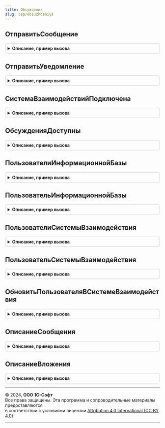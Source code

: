 ```yaml
---
title: Обсуждения
slug: bsp/obsuzhdeniya
---
```



## ОтправитьСообщение
<details style="margin: 1em 0; padding: 0.5em; border: 1px solid #ccc; border-radius: 6px;">

<summary style="font-weight: bold; cursor: pointer;">Описание, пример вызова</summary>

```bsl

// Отправляет сообщение пользователям от другого пользователя.
// Если между пользователями не было обсуждения,
// то будет создано отображаемое обсуждение.
//
// Выбрасывает исключение, если не удалось отправить сообщение.
//
// Параметры:
//   Автор - СправочникСсылка.Пользователи
//         - ПользовательСистемыВзаимодействия
//   Получатели - Массив из СправочникСсылка.Пользователи
//              - Массив из ПользовательСистемыВзаимодействия
//   Сообщение - см. ОписаниеСообщения
//   ОбсуждениеКонтекст - ЛюбаяСсылка - сообщение будет отправлено в контекстное обсуждение.
//                      - ИдентификаторОбсужденияСистемыВзаимодействия - сообщение будет отправлено в указанное обсуждение.
//                      - Неопределено - сообщение будет отправлено в негрупповое обсуждение между автором и получателем.
//
// Пример:
// Сообщение = Обсуждения.ОписаниеСообщения("Привет, мир!");
// Получатель = ОбщегоНазначенияКлиентСервер.ЗначениеВМассиве(Администратор);
// Обсуждения.ОтправитьСообщение(Пользователи.ТекущийПользователь(), Получатель, Сообщение);
//
Процедура ОтправитьСообщение(Знач Автор, Знач Получатели, Сообщение, ОбсуждениеКонтекст = Неопределено) Экспорт
```

Пример вызова
```bsl
Обсуждения.ОтправитьСообщение(Автор, Получатели, Сообщение, ОбсуждениеКонтекст);
```
</details>

## ОтправитьУведомление
<details style="margin: 1em 0; padding: 0.5em; border: 1px solid #ccc; border-radius: 6px;">

<summary style="font-weight: bold; cursor: pointer;">Описание, пример вызова</summary>

```bsl

// Отправляет сообщение всем участникам неконтекстного обсуждения.
// Если обсуждение контекстное, то будет отправление сообщение без адресатов.
//
// Выбрасывает исключение, если не удалось отправить сообщение.
//
// Параметры:
//   Автор - СправочникСсылка.Пользователи
//         - ПользовательСистемыВзаимодействия
//   Сообщение - см. ОписаниеСообщения.
//   ОбсуждениеКонтекст - ЛюбаяСсылка - сообщение будет отправлено в контекстное обсуждение.
//                      - ИдентификаторОбсужденияСистемыВзаимодействия - сообщение будет отправлено в указанное обсуждение.
//
// Пример:
// Сообщение = Обсуждения.ОписаниеСообщения("Привет, мир!");
// Обсуждения.ОтправитьУведомление(Пользователи.ТекущийПользователь(), Сообщение, ЗаказКлиента);
//
Процедура ОтправитьУведомление(Знач Автор, Сообщение, ОбсуждениеКонтекст) Экспорт
```

Пример вызова
```bsl
Обсуждения.ОтправитьУведомление(Автор, Сообщение, ОбсуждениеКонтекст) 
```
</details>

## СистемаВзаимодействийПодключена
<details style="margin: 1em 0; padding: 0.5em; border: 1px solid #ccc; border-radius: 6px;">

<summary style="font-weight: bold; cursor: pointer;">Описание, пример вызова</summary>

```bsl

// Возвращает Истина, если метод ИнформационнаяБазаЗарегистрирована
// объекта СистемаВзаимодействия возвращает Истина и
// использование не заблокировано администратором.
//
// Возвращаемое значение:
//   Булево
//
Функция СистемаВзаимодействийПодключена() Экспорт
```

Пример вызова
```bsl
Результат = Обсуждения.СистемаВзаимодействийПодключена() 
```
</details>

## ОбсужденияДоступны
<details style="margin: 1em 0; padding: 0.5em; border: 1px solid #ccc; border-radius: 6px;">

<summary style="font-weight: bold; cursor: pointer;">Описание, пример вызова</summary>

```bsl

// Возвращает Истина, если метод ИспользованиеДоступно
// объекта СистемаВзаимодействия возвращает Истина и
// использование не заблокировано администратором.
//
// Возвращаемое значение:
//   Булево
//
Функция ОбсужденияДоступны() Экспорт
```

Пример вызова
```bsl
Результат = Обсуждения.ОбсужденияДоступны() 
```
</details>

## ПользователиИнформационнойБазы
<details style="margin: 1em 0; padding: 0.5em; border: 1px solid #ccc; border-radius: 6px;">

<summary style="font-weight: bold; cursor: pointer;">Описание, пример вызова</summary>

```bsl

// Формирует соответствие между идентификаторами пользователей системы взаимодействия
// и элементами справочника Пользователи.
//
// Параметры:
//   ПользователиСистемыВзаимодействия - Массив из ИдентификаторПользователяСистемыВзаимодействия
//                                     - КоллекцияИдентификаторовПользователейСистемыВзаимодействия
//
// Возвращаемое значение:
//   Соответствие из КлючИЗначение:
//   * Ключ - ИдентификаторПользователяСистемыВзаимодействия
//   * Значение - см. ПользовательИнформационнойБазы
//
Функция ПользователиИнформационнойБазы(ПользователиСистемыВзаимодействия) Экспорт
```

Пример вызова
```bsl
Результат = Обсуждения.ПользователиИнформационнойБазы(ПользователиСистемыВзаимодействия)
```
</details>

## ПользовательИнформационнойБазы
<details style="margin: 1em 0; padding: 0.5em; border: 1px solid #ccc; border-radius: 6px;">

<summary style="font-weight: bold; cursor: pointer;">Описание, пример вызова</summary>

```bsl

// Выполняет поиск элемента справочника Пользователи по идентификатору пользователя Системы Взаимодействия.
//
// Выбрасывает исключение, если пользователь не был найден.
//
// Параметры:
//   ПользовательСистемыВзаимодействия - ИдентификаторПользователяСистемыВзаимодействия.
//
// Возвращаемое значение:
//   СправочникСсылка.Пользователи
//
Функция ПользовательИнформационнойБазы(ПользовательСистемыВзаимодействия) Экспорт
```

Пример вызова
```bsl
Результат = Обсуждения.ПользовательИнформационнойБазы(ПользовательСистемыВзаимодействия) 
```
</details>

## ПользователиСистемыВзаимодействия
<details style="margin: 1em 0; padding: 0.5em; border: 1px solid #ccc; border-radius: 6px;">

<summary style="font-weight: bold; cursor: pointer;">Описание, пример вызова</summary>

```bsl

// Формирует соответствие между элементами справочника Пользователи
// и идентификаторами пользователей системы взаимодействия.
//
// Если пользователь не найден, то будет попытка создать пользователя системы взаимодействия.
// Если пользователь не найден и при создании нового пользователя было выброшено исключение,
// то возвращается Неопределено.
//
// Параметры:
//   ПользователиИнформационнойБазы - Массив из СправочникСсылка.Пользователи
//
// Возвращаемое значение:
//   Соответствие из КлючИЗначение:
//   * Ключ - СправочникСсылка.Пользователи
//   * Значение - ПользовательСистемыВзаимодействия
//
Функция ПользователиСистемыВзаимодействия(ПользователиИнформационнойБазы) Экспорт
```

Пример вызова
```bsl
Результат = Обсуждения.ПользователиСистемыВзаимодействия(ПользователиИнформационнойБазы) 
```
</details>

## ПользовательСистемыВзаимодействия
<details style="margin: 1em 0; padding: 0.5em; border: 1px solid #ccc; border-radius: 6px;">

<summary style="font-weight: bold; cursor: pointer;">Описание, пример вызова</summary>

```bsl

// Получает идентификатор пользователя системы взаимодействия.
// Если пользователь не найден, то будет выполнена попытка создать нового пользователя.
//
// Выбрасывает исключение, если:
// - не удалось получить идентификатор пользователя информационной базы;
// - не удалось создать пользователя системы Взаимодействия.
//
// Параметры:
//  Пользователь - СправочникСсылка.Пользователи
//               - СправочникОбъект.Пользователи
//
//  ТолькоИдентификатор - Булево - если указать Истина, то возвращается не пользователь,
//                                 а идентификатор пользователя, что быстрее.
//
// Возвращаемое значение:
//   ПользовательСистемыВзаимодействия - если ТолькоИдентификатор = Ложь.
//   ИдентификаторПользователяСистемыВзаимодействия - если ТолькоИдентификатор = Истина.
//
Функция ПользовательСистемыВзаимодействия(Пользователь, ТолькоИдентификатор = Ложь) Экспорт
```

Пример вызова
```bsl
Результат = Обсуждения.ПользовательСистемыВзаимодействия(Пользователь, ТолькоИдентификатор);
```
</details>

## ОбновитьПользователяВСистемеВзаимодействия
<details style="margin: 1em 0; padding: 0.5em; border: 1px solid #ccc; border-radius: 6px;">

<summary style="font-weight: bold; cursor: pointer;">Описание, пример вызова</summary>

```bsl

// Обновляет дополнительную информацию пользователя системы взаимодействия.
// Например, телефон и адрес электронной почты.
// Если пользователь системы взаимодействия еще не создан, то будет создан новый пользователь
// системы взаимодействия.
//
// Выбрасывает исключение, если обновить пользователя системы взаимодействия не удалось.
//
// Параметры:
//   Пользователь - СправочникСсылка.Пользователи
//                - СправочникОбъект.Пользователи
//
Процедура ОбновитьПользователяВСистемеВзаимодействия(Пользователь) Экспорт
```

Пример вызова
```bsl
Обсуждения.ОбновитьПользователяВСистемеВзаимодействия(Пользователь) 
```
</details>

## ОписаниеСообщения
<details style="margin: 1em 0; padding: 0.5em; border: 1px solid #ccc; border-radius: 6px;">

<summary style="font-weight: bold; cursor: pointer;">Описание, пример вызова</summary>

```bsl

// Формирует описание сообщение для отправки сообщения через процедуры
// и функции подсистемы Обсуждения.
//
// Параметры:
//   Текст - Строка - текст сообщения системы Взаимодействия
//         - ФорматированнаяСтрока
//
// Возвращаемое значение:
//   Структура:
//   * Текст - ФорматированнаяСтрока
//   * Вложения - Массив из см. ОписаниеВложения
//   * Данные - Неопределено - см. синтакс-помощник СообщениеСистемыВзаимодействия
//   * Действия - СписокЗначений - см. синтакс-помощник СообщениеСистемыВзаимодействия
//
Функция ОписаниеСообщения(Знач Текст) Экспорт
```

Пример вызова
```bsl
Результат = Обсуждения.ОписаниеСообщения(Текст) 
```
</details>

## ОписаниеВложения
<details style="margin: 1em 0; padding: 0.5em; border: 1px solid #ccc; border-radius: 6px;">

<summary style="font-weight: bold; cursor: pointer;">Описание, пример вызова</summary>

```bsl

// Формирует описание вложения для отправки сообщения через процедуры
// и функции подсистемы Обсуждения.
//
// Параметры:
//   Поток - Поток - поток, из которого будет создано вложение системы Взаимодействия.
//         - ПотокВПамяти
//         - ФайловыйПоток
//   Наименование - Строка - имя вложения.
//
// Возвращаемое значение:
//   Структура:
//   * Поток - Поток - поток, из которого будет создано вложение системы взаимодействия.
// 			- ПотокВПамяти
// 			- ФайловыйПоток
//   * Наименование - Строка
//   * ТипСодержимого - Строка
//   * Отображаемое - Булево - значение по умолчанию Истина
//
Функция ОписаниеВложения(Поток, Наименование) Экспорт
```

Пример вызова
```bsl
Результат = Обсуждения.ОписаниеВложения(Поток, Наименование) 
```
</details>

---

© 2024, **ООО 1С-Софт**  
Все права защищены. Эта программа и сопроводительные материалы предоставляются  
в соответствии с условиями лицензии [Attribution 4.0 International (CC BY 4.0)](https://creativecommons.org/licenses/by/4.0/legalcode).

---
